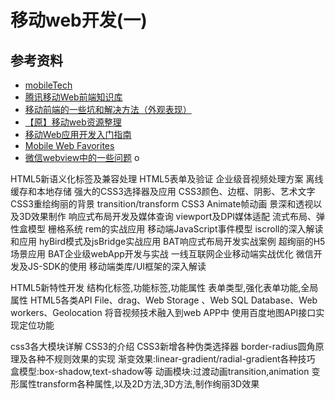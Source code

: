 # 移动web开发(一)



































## 参考资料


- [mobileTech](https://github.com/jtyjty99999/mobileTech)
- [腾讯移动Web前端知识库](https://github.com/AlloyTeam/Mars)
- [移动前端的一些坑和解决方法（外观表现）](http://caibaojian.com/mobile-web-bug.html)
- [【原】移动web资源整理](http://www.cnblogs.com/PeunZhang/p/3407453.html)
- [移动Web应用开发入门指南](https://github.com/maxzhang/maxzhang.github.com/issues/21)
- [Mobile Web Favorites](https://github.com/hoosin/mobile-web-favorites)
- [微信webview中的一些问题](http://lin-chao.github.io/2014/11/14/%E5%BE%AE%E4%BF%A1webview%E4%B8%AD%E7%9A%84%E4%B8%80%E4%BA%9B%E9%97%AE%E9%A2%98/)
o





HTML5新语义化标签及兼容处理
HTML5表单及验证
企业级音视频处理方案
离线缓存和本地存储
强大的CSS3选择器及应用
CSS3颜色、边框、阴影、艺术文字
CSS3重绘绚丽的背景
transition/transform
CSS3 Animate帧动画
景深和透视以及3D效果制作
响应式布局开发及媒体查询
viewport及DPI媒体适配
流式布局、弹性盒模型
栅格系统
rem的实战应用
移动端JavaScript事件模型
iscroll的深入解读和应用
hyBird模式及jsBridge实战应用
BAT响应式布局开发实战案例
超绚丽的H5场景应用
BAT企业级webApp开发与实战
一线互联网企业移动端实战优化
微信开发及JS-SDK的使用
移动端类库/UI框架的深入解读

HTML5新特性开发
结构化标签,功能标签,功能属性
表单类型,强化表单功能,全局属性
HTML5各类API
File、drag、Web Storage 、Web SQL Database、Web workers、Geolocation
将音视频技术融入到web APP中
使用百度地图API接口实现定位功能

css3各大模块详解
CSS3的介绍
CSS3新增各种伪类选择器
border-radius圆角原理及各种不规则效果的实现
渐变效果:linear-gradient/radial-gradient各种技巧
盒模型:box-shadow,text-shadow等
动画模块:过渡动画transition,animation
变形属性transform各种属性,以及2D方法,3D方法,制作绚丽3D效果
